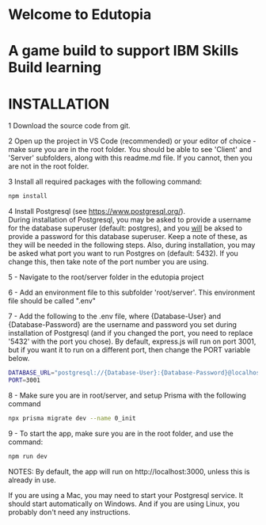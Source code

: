 # Welcome to Edutopia
# A game build to support IBM Skills Build learning

# INSTALLATION

1 Download the source code from git.

2 Open up the project in VS Code (recommended) or your editor of choice - make sure you are in the root folder.  You should be able to see 'Client' and 'Server' subfolders, along with this readme.md file.  If you cannot, then you are not in the root folder.

3 Install all required packages with the following command:
```bash
npm install
```

4 Install Postgresql (see https://www.postgresql.org/).  
  During installation of Postgresql, you may be asked to provide a username for the database superuser (default: postgres), and you <u>will</u> be aksed to provide a password for this database superuser.  Keep a note of these, as they will be needed in the following steps.
  Also, during installation, you may be asked what port you want to run Postgres on (default: 5432).  If you change this, then take note of the port number you are using.

5 - Navigate to the root/server folder in the edutopia project

6 - Add an environment file to this subfolder 'root/server'.  This environment file should be called ".env"

7 - Add the following to the .env file, where {Database-User} and {Database-Password} are the username and password you set during installation of Postgresql (and if you changed the port, you need to replace '5432' with the port you chose).  By default, express.js will run on port 3001, but if you want it to run on a different port, then change the PORT variable below.
```bash
DATABASE_URL="postgresql://{Database-User}:{Database-Password}@localhost:5432/edutopia?schema=public"
PORT=3001
```

8 - Make sure you are in root/server, and setup Prisma with the following command
```bash
npx prisma migrate dev --name 0_init
```

9 - To start the app, make sure you are in the root folder, and use the command:
```bash
npm run dev
```

NOTES:
By default, the app will run on http://localhost:3000, unless this is already in use.

If you are using a Mac, you may need to start your Postgresql service.  It should start automatically on Windows.  And if you are using Linux, you probably don't need any instructions.
